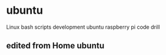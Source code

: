 # ubuntu

Linux bash scripts development
ubuntu raspberry pi code drill

## edited from Home ubuntu
